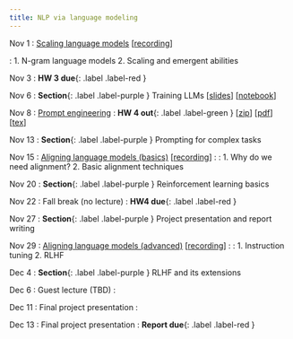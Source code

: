 ```yaml
---
title: NLP via language modeling 
---
```


Nov 1
: [Scaling language models](https://nyu-cs2590.github.io/course-material/fall2023/lecture/lec09/main.pdf) [[recording](https://nyu.zoom.us/rec/share/G6UyddkDdd0ajLJnU4y8dxfIxRTeZcNlN9kF_XnA3vVwb0UAyTofbSFWQNMEiClL.LOSInIK6GM4hi4di)]
 
: 1. N-gram language models 
  2. Scaling and emergent abilities  

Nov 3
: **HW 3 due**{: .label .label-red }

Nov 6
: **Section**{: .label .label-purple } Training LLMs 
  [[slides](https://nyu-cs2590.github.io/course-material/fall2023/section/sec09/sec09.pdf)]
  [[notebook](https://nyu-cs2590.github.io/course-material/fall2023/section/sec09/sec09.ipynb)]

Nov 8 
: [Prompt engineering](https://nyu-cs2590.github.io/course-material/fall2023/lecture/lec10/main.pdf) 
  :  **HW 4 out**{: .label .label-green }
   [[zip](https://github.com/nyu-cs2590/fall2023/blob/main/assignments/hw4.zip)]
  [[pdf](https://github.com/nyu-cs2590/fall2023/blob/main/assignments/hw4.pdf)]
  [[tex](  https://github.com/nyu-cs2590/fall2023/blob/main/assignments/hw4.tex)]

Nov 13
: **Section**{: .label .label-purple } Prompting for complex tasks

Nov 15
: [Aligning language models (basics)]() [[recording]()]
  : 
: 1. Why do we need alignment?
  2. Basic alignment techniques

Nov 20
: **Section**{: .label .label-purple } Reinforcement learning basics 

Nov 22
: Fall break (no lecture) 
: **HW4 due**{: .label .label-red }


Nov 27
: **Section**{: .label .label-purple } Project presentation and report writing 

Nov 29
: [Aligning language models (advanced)]() [[recording]()]
  : 
: 1. Instruction tuning
  2. RLHF

Dec 4
: **Section**{: .label .label-purple } RLHF and its extensions 

Dec 6
: Guest lecture (TBD)
  : 

Dec 11
: Final project presentation
  : 

Dec 13
: Final project presentation
  : **Report due**{: .label .label-red }
